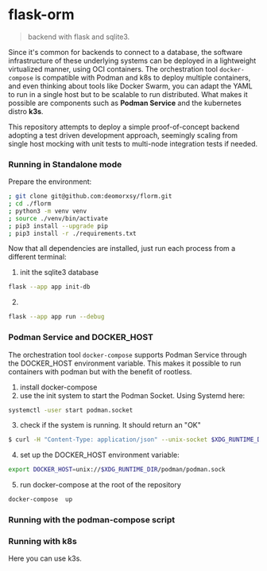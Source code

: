 # flask-orm
> backend with flask and sqlite3.

Since it's common for backends to connect to a database, the software infrastructure of these underlying systems can be deployed in a lightweight virtualized manner, using OCI containers. The orchestration tool ```docker-compose``` is compatible with Podman and k8s to deploy multiple containers, and even thinking about tools like Docker Swarm, you can adapt the YAML to run in a single host but to be scalable to run distributed. What makes it possible are components such as __Podman Service__ and the kubernetes distro __k3s__.

This repository attempts to deploy a simple proof-of-concept backend adopting a test driven development approach, seemingly scaling from single host mocking with unit tests to multi-node integration tests if needed.

### Running in Standalone mode

Prepare the environment:

```sh
; git clone git@github.com:deomorxsy/florm.git
; cd ./florm
; python3 -m venv venv
; source ./venv/bin/activate
; pip3 install --upgrade pip
; pip3 install -r ./requirements.txt

```


Now that all dependencies are installed, just run each process from a different terminal:

1. init the sqlite3 database
```sh
flask --app app init-db
```

2.
```sh
flask --app app run --debug
```

### Podman Service and DOCKER_HOST
The orchestration tool ```docker-compose``` supports Podman Service through the DOCKER_HOST environment variable. This makes it possible to run containers with podman but with the benefit of rootless.

1. install docker-compose
2. use the init system to start the Podman Socket. Using Systemd here:
```sh
systemctl -user start podman.socket
```
3. check if the system is running. It should return an "OK"
```sh
$ curl -H "Content-Type: application/json" --unix-socket $XDG_RUNTIME_DIR/podman/podman.sock http://localhost/_ping
```
4. set up the DOCKER_HOST environment variable:
```sh
export DOCKER_HOST=unix://$XDG_RUNTIME_DIR/podman/podman.sock
```

5. run docker-compose at the root of the repository
```sh
docker-compose  up
```

### Running with the podman-compose script
### Running with k8s
Here you can use k3s.

